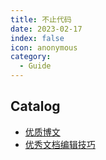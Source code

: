 ```yaml
---
title: 不止代码
date: 2023-02-17
index: false
icon: anonymous
category:
  - Guide
---
```


## Catalog

- [优质博文](优质博文.md)
- [优秀文档编辑技巧](优秀文档编辑技巧.md)

